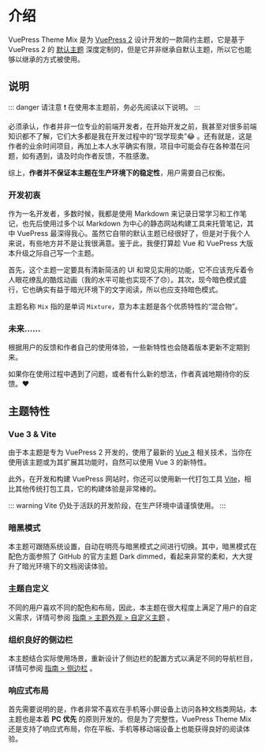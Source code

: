 # 介绍

VuePress Theme Mix 是为 [VuePress 2](https://v2.vuepress.vuejs.org/) 设计开发的一款简约主题，它是基于 VuePress 2 的 [默认主题](https://github.com/vuepress/vuepress-next/tree/main/packages/@vuepress/theme-default) 深度定制的，但是它并非继承自默认主题，所以它也能够以继承的方式被使用。

## 说明

::: danger 请注意 ❗
在使用本主题前，务必先阅读以下说明。
:::

必须承认，作者并非一位专业的前端开发者，在开始开发之前，我甚至对很多前端知识都不了解，它们大多都是我在开发过程中的“现学现卖”:joy: 。还有就是，这是作者的业余时间项目，再加上本人水平确实有限，项目中可能会存在各种潜在问题，如有遇到，请及时向作者反馈，不胜感激。

综上，**作者并不保证本主题在生产环境下的稳定性**，用户需要自己权衡。

### 开发初衷

作为一名开发者，多数时候，我都是使用 Markdown 来记录日常学习和工作笔记，也先后使用过多个以 Markdown 为中心的静态网站构建工具来托管笔记，其中 VuePress 最深得我心。虽然它自带的默认主题已经很好了，但是对于我个人来说，有些地方并不是让我很满意。鉴于此，我便打算趁 Vue 和 VuePress 大版本升级之际自己写一个主题。

首先，这个主题一定要具有清新简洁的 UI 和常见实用的功能，它不应该充斥着令人眼花缭乱的酷炫动画（我的水平可能也实现不了:disappointed:）。其次，现今暗色模式盛行，它也确实有益于暗光环境下的文字阅读，所以也应支持暗色模式。

主题名称 `Mix` 指的是单词 `Mixture`，意为本主题是各个优质特性的“混合物”。

### 未来……

根据用户的反馈和作者自己的使用体验，一些新特性也会随着版本更新不定期到来。

如果你在使用过程中遇到了问题，或者有什么新的想法，作者真诚地期待你的反馈。:heart:

## 主题特性

### Vue 3 & Vite

由于本主题是专为 VuePress 2 开发的，使用了最新的 [Vue 3](https://v3.cn.vuejs.org/) 相关技术，当你在使用该主题或为其扩展其功能时，自然可以使用 Vue 3 的新特性。

此外，在开发和构建 VuePress 网站时，你还可以使用新一代打包工具 [Vite](https://cn.vitejs.dev/)，相比其他传统打包工具，它的构建体验是非常棒的。

::: warning
Vite 仍处于活跃的开发阶段，在生产环境中请谨慎使用。
:::

### 暗黑模式

本主题可跟随系统设置，自动在明亮与暗黑模式之间进行切换。其中，暗黑模式在配色方面参照了 GitHub 的官方主题 Dark dimmed，看起来非常的柔和，大大提升了暗光环境下的文档阅读体验。

### 主题自定义

不同的用户喜欢不同的配色和布局，因此，本主题在很大程度上满足了用户的自定义需求，详情可参阅 [指南 > 主题外观 > 自定义主题](/zh/guide/appearance.html#自定义主题) 。

### 组织良好的侧边栏

本主题结合实际使用场景，重新设计了侧边栏的配置方式以满足不同的导航栏目，详情可参阅 [指南 > 侧边栏](/zh/guide/sidebar.html) 。

### 响应式布局

首先需要说明的是，作者非常不喜欢在手机等小屏设备上访问各种文档类网站，本主题也是本着 **PC 优先** 的原则开发的。但是为了完整性，VuePress Theme Mix 还是支持了响应式布局，你在平板、手机等移动端设备上也能获得良好的阅读体验。
